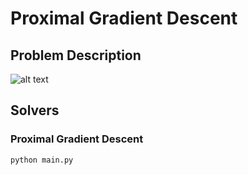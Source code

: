 

# Proximal Gradient Descent
## Problem Description

![alt text](https://raw.githubusercontent.com/LihangLiu/Numerical-Optimization/master/proximal-gradient-descent/screenshot-proximal.png)


## Solvers
### Proximal Gradient Descent
    python main.py

